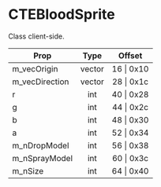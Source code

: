 # CTEBloodSprite

Class client-side.

|Prop|Type|Offset|
|---|:-:|:-:|
|m_vecOrigin|vector|16 \| 0x10|
|m_vecDirection|vector|28 \| 0x1c|
|r|int|40 \| 0x28|
|g|int|44 \| 0x2c|
|b|int|48 \| 0x30|
|a|int|52 \| 0x34|
|m_nDropModel|int|56 \| 0x38|
|m_nSprayModel|int|60 \| 0x3c|
|m_nSize|int|64 \| 0x40|
